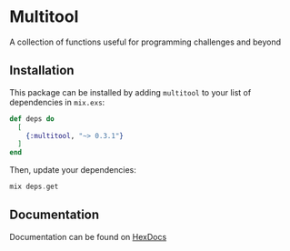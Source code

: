 # Multitool

A collection of functions useful for programming challenges and beyond

## Installation

This package can be installed by adding `multitool` to your list of dependencies in `mix.exs`:

```elixir
def deps do
  [
    {:multitool, "~> 0.3.1"}
  ]
end
```

Then, update your dependencies:

```elixir
mix deps.get
```

## Documentation

Documentation can be found on [HexDocs](https://hexdocs.pm/multitool/api-reference.html)
